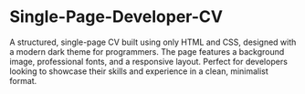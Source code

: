 
# Single-Page-Developer-CV
A structured, single-page CV built using only HTML and CSS, designed with a modern dark theme for programmers. The page features a background image, professional fonts, and a responsive layout. Perfect for developers looking to showcase their skills and experience in a clean, minimalist format.
